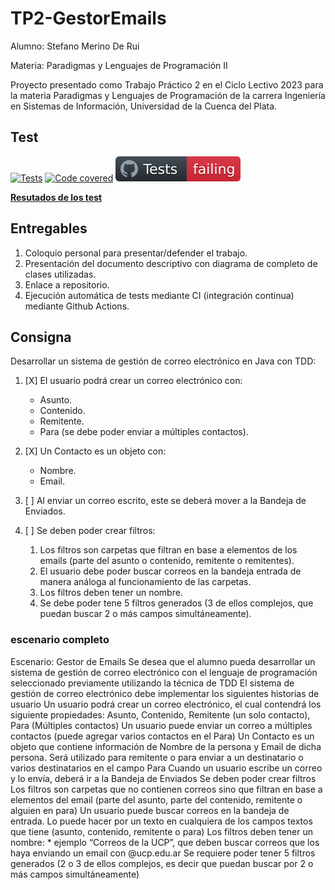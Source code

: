 <!-- profe, si ve esto me debe un 10 -->
# TP2-GestorEmails
Alumno: Stefano Merino De Rui

Materia: Paradigmas y Lenguajes de Programación II

Proyecto presentado como Trabajo Práctico 2 en el Ciclo Lectivo 2023 para la materia Paradigmas y Lenguajes de Programación de la carrera Ingeniería en Sistemas de Información, Universidad de la Cuenca del Plata.

## Test
[![Tests](https://github.com/Billones142/TP2-GestorEmails/actions/workflows/Test.yml/badge.svg)](https://github.com/Billones142/TP2-GestorEmails/actions/workflows/Test.yml)
[![Code covered](https://codecov.io/gh/Billones142/TP2-GestorEmails/graph/badge.svg?token=1134BUN664)](https://codecov.io/gh/Billones142/TP2-GestorEmails)
![Badge](https://raw.githubusercontent.com/Billones142/TP2-GestorEmails/74f43c3c028f68a2d310eaf0cfb59014d6c23fc5/badge.svg)

**[Resutados de los test](https://billones142.github.io/TP2-GestorEmails/target/my-reports/index.html)**
## Entregables

1. Coloquio personal para presentar/defender el trabajo.
2. Presentación del documento descriptivo con diagrama de completo de clases utilizadas.
3. Enlace a repositorio.
4. Ejecución automática de tests mediante CI (integración continua) mediante Github Actions.

## Consigna

Desarrollar un sistema de gestión de correo electrónico en Java con TDD:

1. [X] El usuario podrá crear un correo electrónico con:
    - Asunto.
    - Contenido.
    - Remitente.
    - Para (se debe poder enviar a múltiples contactos).
3. [X] Un Contacto es un objeto con:

    - Nombre.
    - Email.
4. [ ] Al enviar un correo escrito, este se deberá mover a la Bandeja de Enviados.
5. [ ] Se deben poder crear filtros:
    1. Los filtros son carpetas que filtran en base a elementos de los emails (parte del asunto o contenido, remitente o remitentes).
    2. El usuario debe poder buscar correos en la bandeja entrada de manera análoga al funcionamiento de las carpetas.
    3. Los filtros deben tener un nombre.
    4. Se debe poder tene 5 filtros generados (3 de ellos complejos, que puedan buscar 2 o más campos simultáneamente).
  
### escenario completo
Escenario: Gestor de Emails
Se desea que el alumno pueda desarrollar un sistema de gestión de correo electrónico con el lenguaje de programación seleccionado previamente utilizando la técnica de TDD
El sistema de gestión de correo electrónico debe implementar los siguientes historias de usuario
Un usuario podrá crear un correo electrónico, el cual contendrá los siguiente propiedades: Asunto, Contenido, Remitente (un solo contacto), Para (Múltiples contactos)
Un usuario puede enviar un correo a múltiples contactos (puede agregar varios contactos en el Para)
Un Contacto es un objeto que contiene información de Nombre de la persona y Email de dicha persona. Será utilizado para remitente o para enviar a un destinatario o varios destinatarios en el campo Para
Cuando un usuario escribe un correo y lo envía, deberá ir a la Bandeja de Enviados
Se deben poder crear filtros 
Los filtros son carpetas que no contienen correos sino que filtran en base a elementos del email (parte del asunto, parte del contenido, remitente o alguien en para)
Un usuario puede buscar correos en la bandeja de entrada. Lo puede hacer por un texto en cualquiera de los campos textos que tiene (asunto, contenido, remitente o para)
Los filtros deben tener un nombre: 
    * ejemplo “Correos de la UCP”, que deben buscar correos que los haya enviando un email con @ucp.edu.ar
Se requiere poder tener 5 filtros generados (2 o 3 de ellos complejos, es decir que puedan buscar por 2 o más campos simultáneamente)

